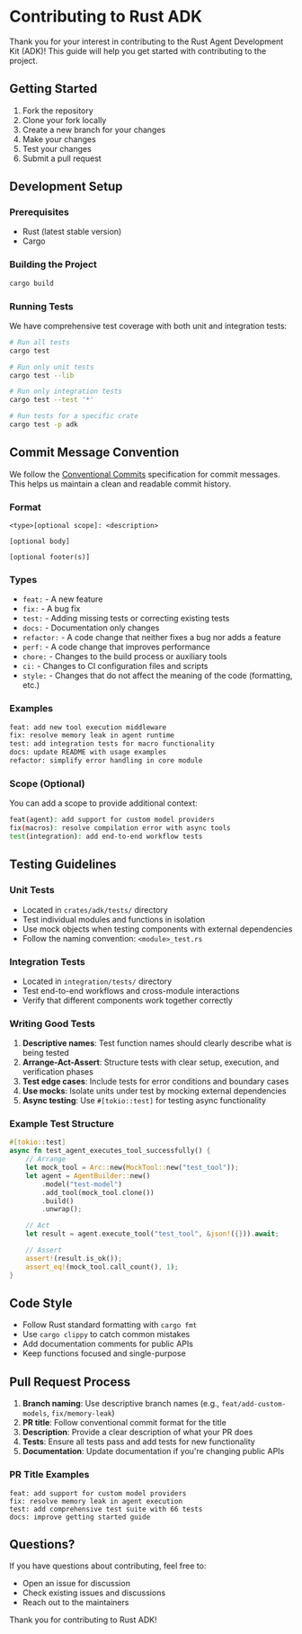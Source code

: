 # Contributing to Rust ADK

Thank you for your interest in contributing to the Rust Agent Development Kit (ADK)! This guide will help you get started with contributing to the project.

## Getting Started

1. Fork the repository
2. Clone your fork locally
3. Create a new branch for your changes
4. Make your changes
5. Test your changes
6. Submit a pull request

## Development Setup

### Prerequisites

- Rust (latest stable version)
- Cargo

### Building the Project

```bash
cargo build
```

### Running Tests

We have comprehensive test coverage with both unit and integration tests:

```bash
# Run all tests
cargo test

# Run only unit tests
cargo test --lib

# Run only integration tests
cargo test --test '*'

# Run tests for a specific crate
cargo test -p adk
```

## Commit Message Convention

We follow the [Conventional Commits](https://www.conventionalcommits.org/) specification for commit messages. This helps us maintain a clean and readable commit history.

### Format

```
<type>[optional scope]: <description>

[optional body]

[optional footer(s)]
```

### Types

- `feat:` - A new feature
- `fix:` - A bug fix
- `test:` - Adding missing tests or correcting existing tests
- `docs:` - Documentation only changes
- `refactor:` - A code change that neither fixes a bug nor adds a feature
- `perf:` - A code change that improves performance
- `chore:` - Changes to the build process or auxiliary tools
- `ci:` - Changes to CI configuration files and scripts
- `style:` - Changes that do not affect the meaning of the code (formatting, etc.)

### Examples

```bash
feat: add new tool execution middleware
fix: resolve memory leak in agent runtime
test: add integration tests for macro functionality
docs: update README with usage examples
refactor: simplify error handling in core module
```

### Scope (Optional)

You can add a scope to provide additional context:

```bash
feat(agent): add support for custom model providers
fix(macros): resolve compilation error with async tools
test(integration): add end-to-end workflow tests
```

## Testing Guidelines

### Unit Tests

- Located in `crates/adk/tests/` directory
- Test individual modules and functions in isolation
- Use mock objects when testing components with external dependencies
- Follow the naming convention: `<module>_test.rs`

### Integration Tests

- Located in `integration/tests/` directory
- Test end-to-end workflows and cross-module interactions
- Verify that different components work together correctly

### Writing Good Tests

1. **Descriptive names**: Test function names should clearly describe what is being tested
2. **Arrange-Act-Assert**: Structure tests with clear setup, execution, and verification phases
3. **Test edge cases**: Include tests for error conditions and boundary cases
4. **Use mocks**: Isolate units under test by mocking external dependencies
5. **Async testing**: Use `#[tokio::test]` for testing async functionality

### Example Test Structure

```rust
#[tokio::test]
async fn test_agent_executes_tool_successfully() {
    // Arrange
    let mock_tool = Arc::new(MockTool::new("test_tool"));
    let agent = AgentBuilder::new()
        .model("test-model")
        .add_tool(mock_tool.clone())
        .build()
        .unwrap();

    // Act
    let result = agent.execute_tool("test_tool", &json!({})).await;

    // Assert
    assert!(result.is_ok());
    assert_eq!(mock_tool.call_count(), 1);
}
```

## Code Style

- Follow Rust standard formatting with `cargo fmt`
- Use `cargo clippy` to catch common mistakes
- Add documentation comments for public APIs
- Keep functions focused and single-purpose

## Pull Request Process

1. **Branch naming**: Use descriptive branch names (e.g., `feat/add-custom-models`, `fix/memory-leak`)
2. **PR title**: Follow conventional commit format for the title
3. **Description**: Provide a clear description of what your PR does
4. **Tests**: Ensure all tests pass and add tests for new functionality
5. **Documentation**: Update documentation if you're changing public APIs

### PR Title Examples

```
feat: add support for custom model providers
fix: resolve memory leak in agent execution
test: add comprehensive test suite with 66 tests
docs: improve getting started guide
```

## Questions?

If you have questions about contributing, feel free to:
- Open an issue for discussion
- Check existing issues and discussions
- Reach out to the maintainers

Thank you for contributing to Rust ADK! 